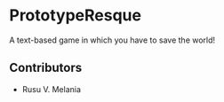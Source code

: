 # PrototypeResque
A text-based game in which you have to save the world!

## Contributors

- Rusu V. Melania

